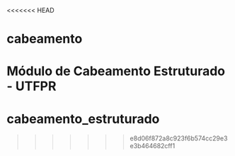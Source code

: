<<<<<<< HEAD
# cabeamento
Módulo de Cabeamento Estruturado - UTFPR
=======
# cabeamento_estruturado
>>>>>>> e8d06f872a8c923f6b574cc29e3e3b464682cff1
